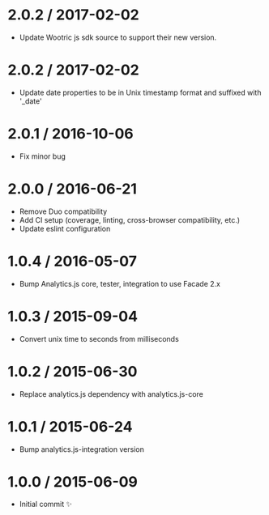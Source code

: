 2.0.2 / 2017-02-02
==================

  * Update Wootric js sdk source to support their new version.

2.0.2 / 2017-02-02
==================

  * Update date properties to be in Unix timestamp format and suffixed with '_date'

2.0.1 / 2016-10-06
==================

  * Fix minor bug 

2.0.0 / 2016-06-21
==================

  * Remove Duo compatibility
  * Add CI setup (coverage, linting, cross-browser compatibility, etc.)
  * Update eslint configuration

1.0.4 / 2016-05-07
==================

  * Bump Analytics.js core, tester, integration to use Facade 2.x

1.0.3 / 2015-09-04
==================

  * Convert unix time to seconds from milliseconds

1.0.2 / 2015-06-30
==================

  * Replace analytics.js dependency with analytics.js-core

1.0.1 / 2015-06-24
==================

  * Bump analytics.js-integration version

1.0.0 / 2015-06-09
==================

  * Initial commit :sparkles:
